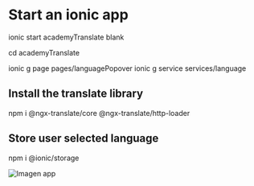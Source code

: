 # Start an ionic app
ionic start academyTranslate blank

cd academyTranslate

ionic g page pages/languagePopover
ionic g service services/language
 
## Install the translate library
npm i @ngx-translate/core @ngx-translate/http-loader
 
## Store user selected language
npm i @ionic/storage

![Imagen app](https://raw.githubusercontent.com/shaila13/angular/tree/master/academyTranslate/idiomas.png)



